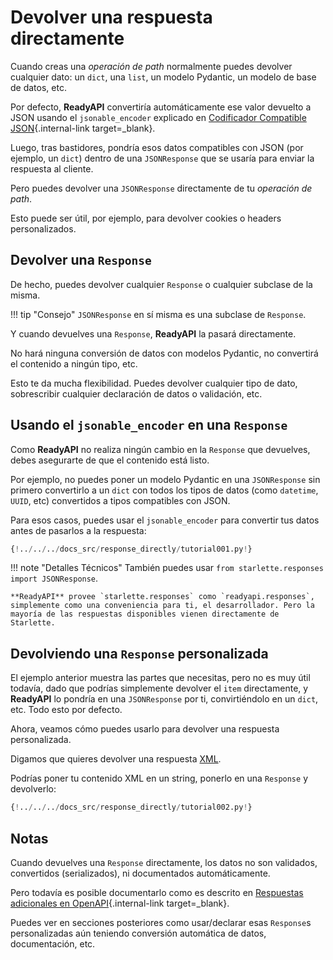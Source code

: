 # Devolver una respuesta directamente

Cuando creas una *operación de path* normalmente puedes devolver cualquier dato: un `dict`, una `list`, un modelo Pydantic, un modelo de base de datos, etc.

Por defecto, **ReadyAPI** convertiría automáticamente ese valor devuelto a JSON usando el `jsonable_encoder` explicado en [Codificador Compatible JSON](../tutorial/encoder.md){.internal-link target=_blank}.

Luego, tras bastidores, pondría esos datos compatibles con JSON (por ejemplo, un `dict`) dentro de una `JSONResponse` que se usaría para enviar la respuesta al cliente.

Pero puedes devolver una `JSONResponse` directamente de tu *operación de path*.

Esto puede ser útil, por ejemplo, para devolver cookies o headers personalizados.

## Devolver una `Response`

De hecho, puedes devolver cualquier `Response` o cualquier subclase de la misma.

!!! tip "Consejo"
    `JSONResponse` en sí misma es una subclase de `Response`.

Y cuando devuelves una `Response`, **ReadyAPI** la pasará directamente.

No hará ninguna conversión de datos con modelos Pydantic, no convertirá el contenido a ningún tipo, etc.

Esto te da mucha flexibilidad. Puedes devolver cualquier tipo de dato, sobrescribir cualquier declaración de datos o validación, etc.

## Usando el `jsonable_encoder` en una `Response`

Como **ReadyAPI** no realiza ningún cambio en la `Response` que devuelves, debes asegurarte de que el contenido está listo.

Por ejemplo, no puedes poner un modelo Pydantic en una `JSONResponse` sin primero convertirlo a un `dict` con todos los tipos de datos (como `datetime`, `UUID`, etc) convertidos a tipos compatibles con JSON.

Para esos casos, puedes usar el `jsonable_encoder` para convertir tus datos antes de pasarlos a la respuesta:

```Python hl_lines="4 6 20 21"
{!../../../docs_src/response_directly/tutorial001.py!}
```

!!! note "Detalles Técnicos"
    También puedes usar `from starlette.responses import JSONResponse`.

    **ReadyAPI** provee `starlette.responses` como `readyapi.responses`, simplemente como una conveniencia para ti, el desarrollador. Pero la mayoría de las respuestas disponibles vienen directamente de Starlette.

## Devolviendo una `Response` personalizada

El ejemplo anterior muestra las partes que necesitas, pero no es muy útil todavía, dado que podrías simplemente devolver el `item` directamente, y **ReadyAPI** lo pondría en una `JSONResponse` por ti, convirtiéndolo en un `dict`, etc. Todo esto por defecto.

Ahora, veamos cómo puedes usarlo para devolver una respuesta personalizada.

Digamos que quieres devolver una respuesta <a href="https://en.wikipedia.org/wiki/XML" class="external-link" target="_blank">XML</a>.

Podrías poner tu contenido XML en un string, ponerlo en una `Response` y devolverlo:

```Python hl_lines="1  18"
{!../../../docs_src/response_directly/tutorial002.py!}
```

## Notas

Cuando devuelves una `Response` directamente, los datos no son validados, convertidos (serializados), ni documentados automáticamente.

Pero todavía es posible documentarlo como es descrito en [Respuestas adicionales en OpenAPI](additional-responses.md){.internal-link target=_blank}.

Puedes ver en secciones posteriores como usar/declarar esas `Response`s personalizadas aún teniendo conversión automática de datos, documentación, etc.
